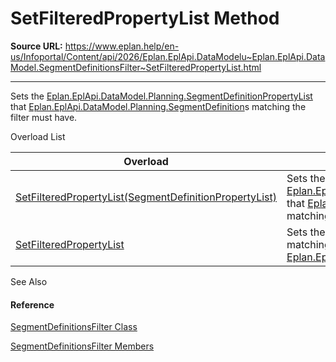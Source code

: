 # SetFilteredPropertyList Method

**Source URL:** https://www.eplan.help/en-us/Infoportal/Content/api/2026/Eplan.EplApi.DataModelu~Eplan.EplApi.DataModel.SegmentDefinitionsFilter~SetFilteredPropertyList.html

---

Sets the [Eplan.EplApi.DataModel.Planning.SegmentDefinitionPropertyList](Eplan.EplApi.DataModelu~Eplan.EplApi.DataModel.Planning.SegmentDefinitionPropertyList.html) that [Eplan.EplApi.DataModel.Planning.SegmentDefinition](Eplan.EplApi.DataModelu~Eplan.EplApi.DataModel.Planning.SegmentDefinition.html)s matching the filter must have.

Overload List

| Overload | Description |
| --- | --- |
| [SetFilteredPropertyList(SegmentDefinitionPropertyList)](topic460.html) | Sets the [Eplan.EplApi.DataModel.Planning.SegmentDefinitionPropertyList](Eplan.EplApi.DataModelu~Eplan.EplApi.DataModel.Planning.SegmentDefinitionPropertyList.html) that [Eplan.EplApi.DataModel.Planning.SegmentDefinition](Eplan.EplApi.DataModelu~Eplan.EplApi.DataModel.Planning.SegmentDefinition.html)s matching the filter must have. |
| [SetFilteredPropertyList](Eplan.EplApi.DataModelu~Eplan.EplApi.DataModel.StorableObjectsFilter~SetFilteredPropertyList.html) | Sets the [StorableObjectPropertyList](Eplan.EplApi.DataModelu~Eplan.EplApi.DataModel.StorableObjectPropertyList.html) that [StorableObject](Eplan.EplApi.DataModelu~Eplan.EplApi.DataModel.StorableObject.html)s matching the filter must have. (Inherited from [Eplan.EplApi.DataModel.StorableObjectsFilter](Eplan.EplApi.DataModelu~Eplan.EplApi.DataModel.StorableObjectsFilter.html)) |



See Also

#### Reference

[SegmentDefinitionsFilter Class](Eplan.EplApi.DataModelu~Eplan.EplApi.DataModel.SegmentDefinitionsFilter.html)
  
[SegmentDefinitionsFilter Members](Eplan.EplApi.DataModelu~Eplan.EplApi.DataModel.SegmentDefinitionsFilter_members.html)